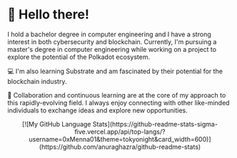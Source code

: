 
<div>
  <h1>
    👋 Hello there!
  </h1>
</div>


I hold a bachelor degree in computer engineering and I have a strong interest in both cybersecurity and blockchain. 
Currently, I'm pursuing a master's degree in computer engineering while working on a project to explore the potential of the Polkadot ecosystem.

💻 I'm also learning Substrate and am fascinated by their potential for the blockchain industry.

🤝 Collaboration and continuous learning are at the core of my approach to this rapidly-evolving field. I always enjoy connecting with other like-minded individuals to exchange ideas and explore new opportunities.
<p style="text-align:center"> [![My GitHub Language Stats](https://github-readme-stats-sigma-five.vercel.app/api/top-langs/?username=0xMenna01&theme=tokyonight&card_width=600)](https://github.com/anuraghazra/github-readme-stats) </p> 

